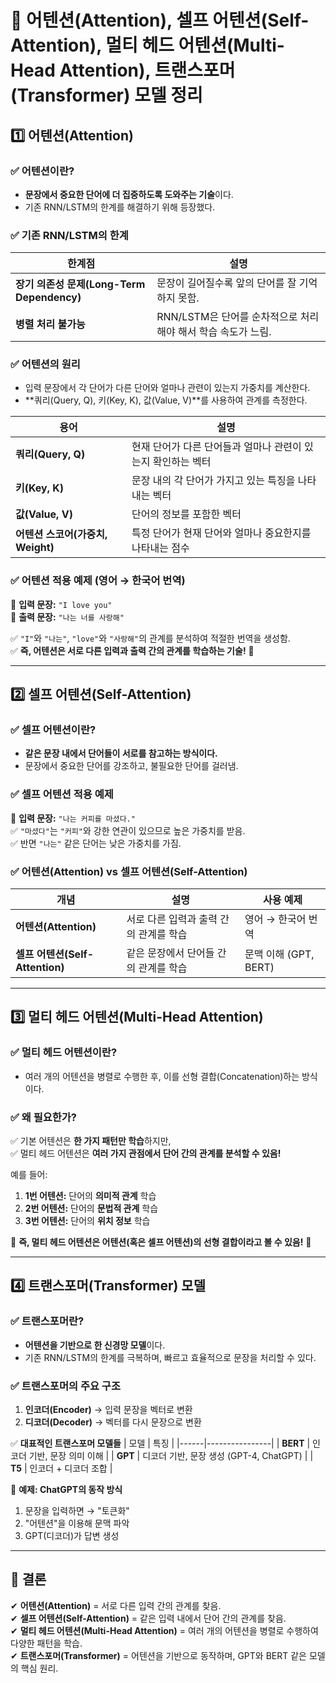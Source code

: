 # 📌 어텐션(Attention), 셀프 어텐션(Self-Attention), 멀티 헤드 어텐션(Multi-Head Attention), 트랜스포머(Transformer) 모델 정리

## **1️⃣ 어텐션(Attention)**
### ✅ 어텐션이란?
- **문장에서 중요한 단어에 더 집중하도록 도와주는 기술**이다.
- 기존 RNN/LSTM의 한계를 해결하기 위해 등장했다.

### ✅ 기존 RNN/LSTM의 한계
| 한계점 | 설명 |
|--------|------|
| **장기 의존성 문제(Long-Term Dependency)** | 문장이 길어질수록 앞의 단어를 잘 기억하지 못함. |
| **병렬 처리 불가능** | RNN/LSTM은 단어를 순차적으로 처리해야 해서 학습 속도가 느림. |

### ✅ 어텐션의 원리
- 입력 문장에서 각 단어가 다른 단어와 얼마나 관련이 있는지 가중치를 계산한다.
- **쿼리(Query, Q), 키(Key, K), 값(Value, V)**를 사용하여 관계를 측정한다.

| 용어 | 설명 |
|------|------|
| **쿼리(Query, Q)** | 현재 단어가 다른 단어들과 얼마나 관련이 있는지 확인하는 벡터 |
| **키(Key, K)** | 문장 내의 각 단어가 가지고 있는 특징을 나타내는 벡터 |
| **값(Value, V)** | 단어의 정보를 포함한 벡터 |
| **어텐션 스코어(가중치, Weight)** | 특정 단어가 현재 단어와 얼마나 중요한지를 나타내는 점수 |

### ✅ 어텐션 적용 예제 (영어 → 한국어 번역)
📌 **입력 문장:** `"I love you"`  
📌 **출력 문장:** `"나는 너를 사랑해"`

✅ `"I"`와 `"나는"`, `"love"`와 `"사랑해"`의 관계를 분석하여 적절한 번역을 생성함.  
✅ **즉, 어텐션은 서로 다른 입력과 출력 간의 관계를 학습하는 기술!** 🚀

---

## **2️⃣ 셀프 어텐션(Self-Attention)**
### ✅ 셀프 어텐션이란?
- **같은 문장 내에서 단어들이 서로를 참고하는 방식이다.**
- 문장에서 중요한 단어를 강조하고, 불필요한 단어를 걸러냄.

### ✅ 셀프 어텐션 적용 예제
📌 **입력 문장:** `"나는 커피를 마셨다."`  
✅ `"마셨다"`는 `"커피"`와 강한 연관이 있으므로 높은 가중치를 받음.  
✅ 반면 `"나는"` 같은 단어는 낮은 가중치를 가짐.  

### ✅ 어텐션(Attention) vs 셀프 어텐션(Self-Attention)
| 개념 | 설명 | 사용 예제 |
|------|------|----------|
| **어텐션(Attention)** | 서로 다른 입력과 출력 간의 관계를 학습 | 영어 → 한국어 번역 |
| **셀프 어텐션(Self-Attention)** | 같은 문장에서 단어들 간의 관계를 학습 | 문맥 이해 (GPT, BERT) |

---

## **3️⃣ 멀티 헤드 어텐션(Multi-Head Attention)**
### ✅ 멀티 헤드 어텐션이란?
- 여러 개의 어텐션을 병렬로 수행한 후, 이를 선형 결합(Concatenation)하는 방식이다.

### ✅ 왜 필요한가?
✅ 기본 어텐션은 **한 가지 패턴만 학습**하지만,  
✅ 멀티 헤드 어텐션은 **여러 가지 관점에서 단어 간의 관계를 분석할 수 있음!**

예를 들어:
1. **1번 어텐션:** 단어의 **의미적 관계** 학습
2. **2번 어텐션:** 단어의 **문법적 관계** 학습
3. **3번 어텐션:** 단어의 **위치 정보** 학습

📌 **즉, 멀티 헤드 어텐션은 어텐션(혹은 셀프 어텐션)의 선형 결합이라고 볼 수 있음!** 🚀  

---

## **4️⃣ 트랜스포머(Transformer) 모델**
### ✅ 트랜스포머란?
- **어텐션을 기반으로 한 신경망 모델**이다.
- 기존 RNN/LSTM의 한계를 극복하며, 빠르고 효율적으로 문장을 처리할 수 있다.

### ✅ 트랜스포머의 주요 구조
1. **인코더(Encoder)** → 입력 문장을 벡터로 변환  
2. **디코더(Decoder)** → 벡터를 다시 문장으로 변환  

✅ **대표적인 트랜스포머 모델들**
| 모델 | 특징 |
|------|----------------|
| **BERT** | 인코더 기반, 문장 의미 이해 |
| **GPT** | 디코더 기반, 문장 생성 (GPT-4, ChatGPT) |
| **T5** | 인코더 + 디코더 조합 |

📌 **예제: ChatGPT의 동작 방식**
1. 문장을 입력하면 → "토큰화"
2. "어텐션"을 이용해 문맥 파악
3. GPT(디코더)가 답변 생성

---

## **🚀 결론**
✔ **어텐션(Attention)** = 서로 다른 입력 간의 관계를 찾음.  
✔ **셀프 어텐션(Self-Attention)** = 같은 입력 내에서 단어 간의 관계를 찾음.  
✔ **멀티 헤드 어텐션(Multi-Head Attention)** = 여러 개의 어텐션을 병렬로 수행하여 다양한 패턴을 학습.  
✔ **트랜스포머(Transformer)** = 어텐션을 기반으로 동작하며, GPT와 BERT 같은 모델의 핵심 원리.  